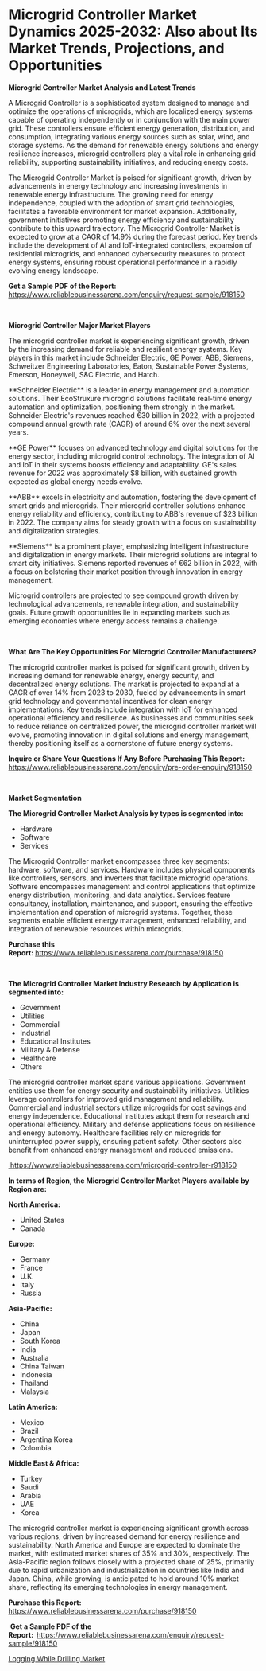 <p><h1>Microgrid Controller Market Dynamics 2025-2032: Also about Its Market Trends, Projections, and Opportunities</h1></p><p><strong>Microgrid Controller Market Analysis and Latest Trends</strong></p>
<p><p>A Microgrid Controller is a sophisticated system designed to manage and optimize the operations of microgrids, which are localized energy systems capable of operating independently or in conjunction with the main power grid. These controllers ensure efficient energy generation, distribution, and consumption, integrating various energy sources such as solar, wind, and storage systems. As the demand for renewable energy solutions and energy resilience increases, microgrid controllers play a vital role in enhancing grid reliability, supporting sustainability initiatives, and reducing energy costs.</p><p>The Microgrid Controller Market is poised for significant growth, driven by advancements in energy technology and increasing investments in renewable energy infrastructure. The growing need for energy independence, coupled with the adoption of smart grid technologies, facilitates a favorable environment for market expansion. Additionally, government initiatives promoting energy efficiency and sustainability contribute to this upward trajectory. The Microgrid Controller Market is expected to grow at a CAGR of 14.9% during the forecast period. Key trends include the development of AI and IoT-integrated controllers, expansion of residential microgrids, and enhanced cybersecurity measures to protect energy systems, ensuring robust operational performance in a rapidly evolving energy landscape.</p></p>
<p><strong>Get a Sample PDF of the Report:&nbsp;</strong> <a href="https://www.reliablebusinessarena.com/enquiry/request-sample/918150?utm_campaign=2994&utm_medium=2&utm_source=Github&utm_content=ia&utm_term=07032025&utm_id=microgrid-controller">https://www.reliablebusinessarena.com/enquiry/request-sample/918150</a></p>
<p>&nbsp;</p>
<p><strong>Microgrid Controller Major Market Players</strong></p>
<p><p>The microgrid controller market is experiencing significant growth, driven by the increasing demand for reliable and resilient energy systems. Key players in this market include Schneider Electric, GE Power, ABB, Siemens, Schweitzer Engineering Laboratories, Eaton, Sustainable Power Systems, Emerson, Honeywell, S&C Electric, and Hatch.</p><p>**Schneider Electric** is a leader in energy management and automation solutions. Their EcoStruxure microgrid solutions facilitate real-time energy automation and optimization, positioning them strongly in the market. Schneider Electric's revenues reached €30 billion in 2022, with a projected compound annual growth rate (CAGR) of around 6% over the next several years.</p><p>**GE Power** focuses on advanced technology and digital solutions for the energy sector, including microgrid control technology. The integration of AI and IoT in their systems boosts efficiency and adaptability. GE's sales revenue for 2022 was approximately $8 billion, with sustained growth expected as global energy needs evolve.</p><p>**ABB** excels in electricity and automation, fostering the development of smart grids and microgrids. Their microgrid controller solutions enhance energy reliability and efficiency, contributing to ABB's revenue of $23 billion in 2022. The company aims for steady growth with a focus on sustainability and digitalization strategies.</p><p>**Siemens** is a prominent player, emphasizing intelligent infrastructure and digitalization in energy markets. Their microgrid solutions are integral to smart city initiatives. Siemens reported revenues of €62 billion in 2022, with a focus on bolstering their market position through innovation in energy management.</p><p>Microgrid controllers are projected to see compound growth driven by technological advancements, renewable integration, and sustainability goals. Future growth opportunities lie in expanding markets such as emerging economies where energy access remains a challenge.</p></p>
<p>&nbsp;</p>
<p><strong>What Are The Key Opportunities For Microgrid Controller Manufacturers?</strong></p>
<p><p>The microgrid controller market is poised for significant growth, driven by increasing demand for renewable energy, energy security, and decentralized energy solutions. The market is projected to expand at a CAGR of over 14% from 2023 to 2030, fueled by advancements in smart grid technology and governmental incentives for clean energy implementations. Key trends include integration with IoT for enhanced operational efficiency and resilience. As businesses and communities seek to reduce reliance on centralized power, the microgrid controller market will evolve, promoting innovation in digital solutions and energy management, thereby positioning itself as a cornerstone of future energy systems.</p></p>
<p><strong>Inquire or Share Your Questions If Any Before Purchasing This Report:</strong> <a href="https://www.reliablebusinessarena.com/enquiry/pre-order-enquiry/918150?utm_campaign=2994&utm_medium=2&utm_source=Github&utm_content=ia&utm_term=07032025&utm_id=microgrid-controller">https://www.reliablebusinessarena.com/enquiry/pre-order-enquiry/918150</a></p>
<p>&nbsp;</p>
<p><strong>Market Segmentation</strong></p>
<p><strong>The Microgrid Controller Market Analysis by types is segmented into:</strong></p>
<p><ul><li>Hardware</li><li>Software</li><li>Services</li></ul></p>
<p><p>The Microgrid Controller market encompasses three key segments: hardware, software, and services. Hardware includes physical components like controllers, sensors, and inverters that facilitate microgrid operations. Software encompasses management and control applications that optimize energy distribution, monitoring, and data analytics. Services feature consultancy, installation, maintenance, and support, ensuring the effective implementation and operation of microgrid systems. Together, these segments enable efficient energy management, enhanced reliability, and integration of renewable resources within microgrids.</p></p>
<p><strong>Purchase this Report:&nbsp;</strong><a href="https://www.reliablebusinessarena.com/purchase/918150?utm_campaign=2994&utm_medium=2&utm_source=Github&utm_content=ia&utm_term=07032025&utm_id=microgrid-controller">https://www.reliablebusinessarena.com/purchase/918150</a></p>
<p>&nbsp;</p>
<p><strong>The Microgrid Controller Market Industry Research by Application is segmented into:</strong></p>
<p><ul><li>Government</li><li>Utilities</li><li>Commercial</li><li>Industrial</li><li>Educational Institutes</li><li>Military & Defense</li><li>Healthcare</li><li>Others</li></ul></p>
<p><p>The microgrid controller market spans various applications. Government entities use them for energy security and sustainability initiatives. Utilities leverage controllers for improved grid management and reliability. Commercial and industrial sectors utilize microgrids for cost savings and energy independence. Educational institutes adopt them for research and operational efficiency. Military and defense applications focus on resilience and energy autonomy. Healthcare facilities rely on microgrids for uninterrupted power supply, ensuring patient safety. Other sectors also benefit from enhanced energy management and reduced emissions.</p></p>
<p><a href="https://www.reliablebusinessarena.com/microgrid-controller-r918150?utm_campaign=2994&utm_medium=2&utm_source=Github&utm_content=ia&utm_term=07032025&utm_id=microgrid-controller">&nbsp;https://www.reliablebusinessarena.com/microgrid-controller-r918150</a></p>
<p><strong>In terms of Region, the Microgrid Controller Market Players available by Region are:</strong></p>
<p>
    <p> <strong> North America: </strong>
        <ul>
            <li>United States</li>
            <li>Canada</li>
        </ul>
        </p> 
    <p> <strong> Europe: </strong>
        <ul>
            <li>Germany</li>
            <li>France</li>
            <li>U.K.</li>
            <li>Italy</li>
            <li>Russia</li>
        </ul>
        </p> 
    <p> <strong> Asia-Pacific: </strong>
        <ul>
            <li>China</li>
            <li>Japan</li>
            <li>South Korea</li>
            <li>India</li>
            <li>Australia</li>
            <li>China Taiwan</li>
            <li>Indonesia</li>
            <li>Thailand</li>
            <li>Malaysia</li>
        </ul>
        </p> 
    <p> <strong> Latin America: </strong>
        <ul>
            <li>Mexico</li>
            <li>Brazil</li>
            <li>Argentina Korea</li>
            <li>Colombia</li>
        </ul>
        </p> 
    <p> <strong> Middle East & Africa: </strong>
        <ul>
            <li>Turkey</li>
            <li>Saudi</li>
            <li>Arabia</li>
            <li>UAE</li>
            <li>Korea</li>
        </ul>
    </p>
    </p>
<p><p>The microgrid controller market is experiencing significant growth across various regions, driven by increased demand for energy resilience and sustainability. North America and Europe are expected to dominate the market, with estimated market shares of 35% and 30%, respectively. The Asia-Pacific region follows closely with a projected share of 25%, primarily due to rapid urbanization and industrialization in countries like India and Japan. China, while growing, is anticipated to hold around 10% market share, reflecting its emerging technologies in energy management.</p></p>
<p><strong>Purchase this Report: </strong><a href="https://www.reliablebusinessarena.com/purchase/918150?utm_campaign=2994&utm_medium=2&utm_source=Github&utm_content=ia&utm_term=07032025&utm_id=microgrid-controller">https://www.reliablebusinessarena.com/purchase/918150</a></p>
<p>&nbsp;<strong>Get a Sample PDF of the Report:&nbsp;&nbsp;</strong><a href="https://www.reliablebusinessarena.com/enquiry/request-sample/918150?utm_campaign=2994&utm_medium=2&utm_source=Github&utm_content=ia&utm_term=07032025&utm_id=microgrid-controller">https://www.reliablebusinessarena.com/enquiry/request-sample/918150</a></p>
<p><strong></strong></p>
<p><p><a href="https://github.com/penecorodz74/Market-Research-Report-List-1/blob/main/logging-while-drilling-market.md?utm_campaign=2994&utm_medium=2&utm_source=Github&utm_content=ia&utm_term=07032025&utm_id=microgrid-controller">Logging While Drilling Market</a></p></p>